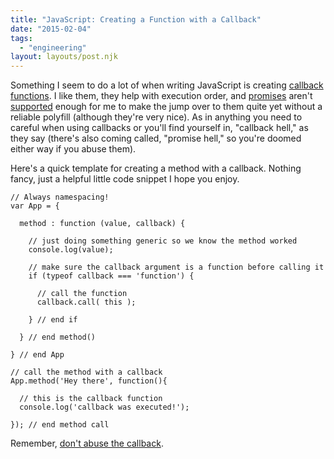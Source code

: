 ```yaml
---
title: "JavaScript: Creating a Function with a Callback"
date: "2015-02-04"
tags:
  - "engineering"
layout: layouts/post.njk
---
```


Something I seem to do a lot of when writing JavaScript is creating [callback functions](http://javascriptissexy.com/understand-javascript-callback-functions-and-use-them/). I like them, they help with execution order, and [promises](http://www.html5rocks.com/en/tutorials/es6/promises/) aren't [supported](http://caniuse.com/#feat=promises) enough for me to make the jump over to them quite yet without a reliable polyfill (although they're very nice). As in anything you need to careful when using callbacks or you'll find yourself in, "callback hell," as they say (there's also coming called, "promise hell," so you're doomed either way if you abuse them).

Here's a quick template for creating a method with a callback. Nothing fancy, just a helpful little code snippet I hope you enjoy.

```
// Always namespacing!
var App = {

  method : function (value, callback) {

    // just doing something generic so we know the method worked
    console.log(value);

    // make sure the callback argument is a function before calling it
    if (typeof callback === 'function') {

      // call the function
      callback.call( this );

    } // end if

  } // end method()

} // end App

// call the method with a callback
App.method('Hey there', function(){

  // this is the callback function
  console.log('callback was executed!');

}); // end method call
```

Remember, [don't abuse the callback](http://callbackhell.com/).
